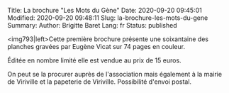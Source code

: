 Title: La brochure "Les Mots du Gène"
Date: 2020-09-20 09:45:01
Modified: 2020-09-20 09:48:11
Slug: la-brochure-les-mots-du-gene
Summary: 
Author: Brigitte Baret
Lang: fr
Status: published

<img793|left>Cette première brochure présente une soixantaine des planches gravées par Eugène Vicat sur 74 pages en couleur.

Éditée en nombre limité elle est vendue au prix de 15 euros.

On peut se la procurer auprès de l'association mais également à la mairie de Viriville et la papeterie de Viriville. Possibilité d'envoi postal.
